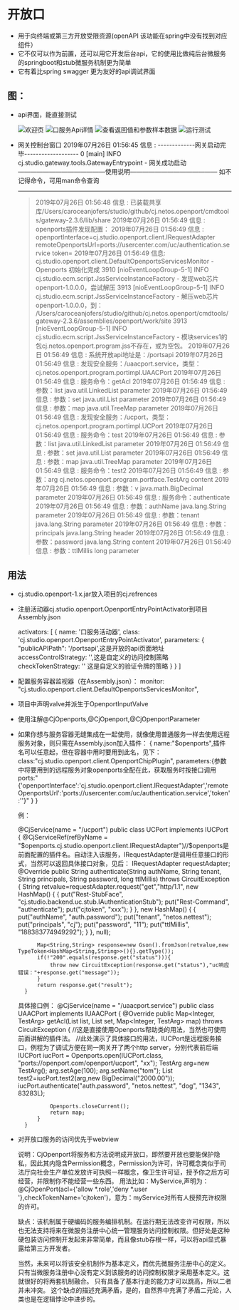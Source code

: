 # 开放口
- 用于向终端或第三方开放受限资源(openAPI 该功能在spring中没有找到对应组件）
- 它不仅可以作为前置，还可以用它开发后台api，它的使用比做纯后台微服务的springboot和stub微服务机制更为简单
- 它有着比spring swagger 更为友好的api调试界面
## 图：

- api界面，能直接测试

    ![欢迎页](https://github.com/carocean/cj.netos.openport/blob/master/documents/welcome.png)
    ![口服务Api详情](https://github.com/carocean/cj.netos.openport/blob/master/documents/viewports.png)
    ![查看返回值和参数样本数据](https://github.com/carocean/cj.netos.openport/blob/master/documents/viewsimple.png)
    ![运行测试](https://github.com/carocean/cj.netos.openport/blob/master/documents/runtest.png)


- 网关控制台窗口
    2019年07月26日 01:56:45  信息 : -------------网关启动完毕-------------------
    0    [main] INFO  cj.studio.gateway.tools.GatewayEntrypoint  - 网关成功启动
    ——————————————使用说明——————————————
           如不记得命令，可用man命令查询
    __________________________________

    >2019年07月26日 01:56:48  信息 : 已装载共享库/Users/caroceanjofers/studio/github/cj.netos.openport/cmdtools/gateway-2.3.6/lib/share
    2019年07月26日 01:56:49  信息 : openports插件发现配置：
    2019年07月26日 01:56:49  信息 : 		openportInterface=cj.studio.openport.client.IRequestAdapter remoteOpenportsUrl=ports://usercenter.com/uc/authentication.service token=
    2019年07月26日 01:56:49  信息: cj.studio.openport.client.DefaultOpenportsServicesMonitor - Openports 初始化完成
    3910 [nioEventLoopGroup-5-1] INFO  cj.studio.ecm.script.JssServiceInstanceFactory  - 发现web芯片openport-1.0.0.0，尝试解压
    3913 [nioEventLoopGroup-5-1] INFO  cj.studio.ecm.script.JssServiceInstanceFactory  - 解压web芯片openport-1.0.0.0，到：
    /Users/caroceanjofers/studio/github/cj.netos.openport/cmdtools/gateway-2.3.6/assemblies/openport/work/site
    3913 [nioEventLoopGroup-5-1] INFO  cj.studio.ecm.script.JssServiceInstanceFactory  - 模块services1的包cj.netos.openport.program.jss不存在，或为空包。
    2019年07月26日 01:56:49  信息 : 系统开放api地址是：/portsapi
    2019年07月26日 01:56:49  信息 : 发现安全服务：/uaacport.service，类型：cj.netos.openport.program.portimpl.UAACPort
    2019年07月26日 01:56:49  信息 : 		服务命令：getAcl
    2019年07月26日 01:56:49  信息 : 				参数：list java.util.LinkedList parameter
    2019年07月26日 01:56:49  信息 : 				参数：set java.util.List parameter
    2019年07月26日 01:56:49  信息 : 				参数：map java.util.TreeMap parameter
    2019年07月26日 01:56:49  信息 : 发现安全服务：/ucport，类型：cj.netos.openport.program.portimpl.UCPort
    2019年07月26日 01:56:49  信息 : 		服务命令：test
    2019年07月26日 01:56:49  信息 : 				参数：list java.util.LinkedList parameter
    2019年07月26日 01:56:49  信息 : 				参数：set java.util.List parameter
    2019年07月26日 01:56:49  信息 : 				参数：map java.util.TreeMap parameter
    2019年07月26日 01:56:49  信息 : 		服务命令：test2
    2019年07月26日 01:56:49  信息 : 				参数：arg cj.netos.openport.program.portface.TestArg content
    2019年07月26日 01:56:49  信息 : 				参数：v java.math.BigDecimal parameter
    2019年07月26日 01:56:49  信息 : 		服务命令：authenticate
    2019年07月26日 01:56:49  信息 : 				参数：authName java.lang.String parameter
    2019年07月26日 01:56:49  信息 : 				参数：tenant java.lang.String parameter
    2019年07月26日 01:56:49  信息 : 				参数：principals java.lang.String header
    2019年07月26日 01:56:49  信息 : 				参数：password java.lang.String content
    2019年07月26日 01:56:49  信息 : 				参数：ttlMillis long parameter


## 用法
- cj.studio.openport-1.x.jar放入项目的cj.refrences
- 注册活动器cj.studio.openport.OpenportEntryPointActivator到项目Assembly.json

    activators: [
          {
            name: '口服务活动器',
            class: 'cj.studio.openport.OpenportEntryPointActivator',
            parameters: {
              "publicAPIPath": '/portsapi',这是开放的api页面地址
              accessControlStrategy: '',这是自定义的访问控制策略
              checkTokenStrategy: '' 这是自定义的验证令牌的策略
            }
          }
        ]
- 配置服务容器监视器（在Assembly.json）：
    monitor: "cj.studio.openport.client.DefaultOpenportsServicesMonitor",
- 项目中声明valve并派生于OpenportInputValve
- 使用注解@CjOpenports,@CjOpenport,@CjOpenportParameter
- 如果你想与服务容器无缝集成在一起使用，就像使用普通服务一样去使用远程服务对象，则只需在Assembly.json加入插件：
    {
            name:"$openports",插件名可以任意起，但在容器中用时要用到此名，见下：
            class:"cj.studio.openport.client.OpenportChipPlugin",
            parameters:{参数中将要用到的远程服务对象openports全配在此，获取服务时按接口调用
              ports:"{'openportInterface':'cj.studio.openport.client.IRequestAdapter','remoteOpenportsUrl':'ports://usercenter.com/uc/authentication.service','token':''}"
            }
          }

    例：

    @CjService(name = "/ucport")
    public class UCPort implements IUCPort {
        @CjServiceRef(refByName = "$openports.cj.studio.openport.client.IRequestAdapter")//$openports是前面配置的插件名。自动注入该服务，IRequestAdapter是调用任意接口的形式，当然可以返回具体接口对象，见后：
        IRequestAdapter requestAdapter;
        @Override
        public String authenticate(String authName, String tenant, String principals, String password, long ttlMillis)
                throws CircuitException {
            String retvalue=requestAdapter.request("get","http/1.1", new HashMap() {
                {
                    put("Rest-StubFace", "cj.studio.backend.uc.stub.IAuthenticationStub");
                    put("Rest-Command", "authenticate");
                    put("cjtoken", "xxx");
                }
            }, new HashMap() {
                {
                    put("authName", "auth.password");
                    put("tenant", "netos.nettest");
                    put("principals", "cj");
                    put("password", "11");
                    put("ttlMillis", "188383774949292");
                }
            }, null);

            Map<String,String> response=new Gson().fromJson(retvalue,new TypeToken<HashMap<String,String>>(){}.getType());
            if(!"200".equals(response.get("status"))){
                throw new CircuitException(response.get("status"),"uc响应错误："+response.get("message"));
            }
            return response.get("result");
        }


    具体接口例：
        @CjService(name = "/uaacport.service")
        public class UAACPort implements IUAACPort {
            @Override
            public Map<Integer, TestArg> getAcl(List<TestArg> list, List<TestArg> set, Map<Integer, TestArg> map) throws CircuitException {
                //这是直接使用Openports帮助类的用法，当然也可使用前面讲解的插件法。
                //此处演示了具体接口的用法，IUCPort是远程服务接口，例程为了调试方便在同一网关开了两个http server，分别代表前后端
                IUCPort iucPort = Openports.open(IUCPort.class, "ports://openport.com/openport/ucport", "xx");
                TestArg arg=new TestArg();
                arg.setAge(100);
                arg.setName("tom");
                List<TestArg> test2=iucPort.test2(arg,new BigDecimal("2000.00"));
                iucPort.authenticate("auth.password", "netos.nettest", "dog", "1343", 83283L);

                Openports.closeCurrent();
                return map;
            }
        }

- 对开放口服务的访问优先于webview

	说明：CjOpenport将服务和方法说明成开放口，即然要开放也要能保护隐私，因此其内隐含Permission概念，Permission为许可，许可概念类似于司法厅向社会生产单位发放许可执照一样概念，像卫生许可证，授予你之后方可经营，并限制你不能经营一些东西。
	用法比如：MyService,声明为：@CjOpenPort(acl={'allow *.role','deny *.user '},checkTokenName='cjtoken')，意为：myService对所有人授预充许权限的许可。

	缺点：该机制属于硬编码的服务编排机制。在运行期无法改变许可权限，所以也无法支持将来在微服务注册中心统一管理服务访问控制权限。但好处是这种硬包装访问控制开发起来非常简单，而且像stub存根一样，可以将api显式暴露给第三方开发者。

	当然，未来可以将该安全机制作为基本定义，而优先微服务注册中心的定义。只有当微服务注册中心没有定义到该服务的访问控制权限才采用基本定义。这就很好的将两套机制融合。
	只有具备了基本行走的能力才可以跳高，所以二者并未冲突。
	这个缺点的描述充满矛盾，是的，自然界中充满了矛盾二元论，人类也是在逻辑悖论中进步的。
	
	
